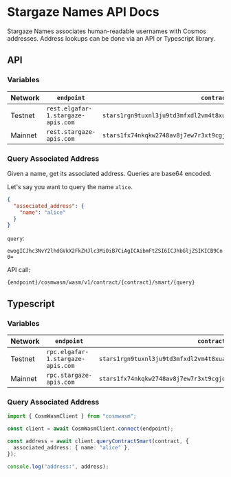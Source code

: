# Stargaze Names API Docs

Stargaze Names associates human-readable usernames with Cosmos addresses. Address lookups can be done via an API or Typescript library.

## API

### Variables

| Network | `endpoint`                         | `contract`                                                         |
| ------- | ---------------------------------- | ------------------------------------------------------------------ |
| Testnet | `rest.elgafar-1.stargaze-apis.com` | `stars1rgn9tuxnl3ju9td3mfxdl2vm4t8xuaztcdakgtyx23c4ffm97cus25fvjs` |
| Mainnet | `rest.stargaze-apis.com`           | `stars1fx74nkqkw2748av8j7ew7r3xt9cgjqduwn8m0ur5lhe49uhlsasszc5fhr` |

### Query Associated Address

Given a name, get its associated address. Queries are base64 encoded.

Let's say you want to query the name `alice`.

```json
{
  "associated_address": {
    "name": "alice"
  }
}
```

`query`:

`ewogICJhc3NvY2lhdGVkX2FkZHJlc3MiOiB7CiAgICAibmFtZSI6ICJhbGljZSIKICB9Cn0=`

API call:

```
{endpoint}/cosmwasm/wasm/v1/contract/{contract}/smart/{query}
```

## Typescript

### Variables

| Network | `endpoint`                        | `contract`                                                         |
| ------- | --------------------------------- | ------------------------------------------------------------------ |
| Testnet | `rpc.elgafar-1.stargaze-apis.com` | `stars1rgn9tuxnl3ju9td3mfxdl2vm4t8xuaztcdakgtyx23c4ffm97cus25fvjs` |
| Mainnet | `rpc.stargaze-apis.com`           | `stars1fx74nkqkw2748av8j7ew7r3xt9cgjqduwn8m0ur5lhe49uhlsasszc5fhr` |

### Query Associated Address

```ts
import { CosmWasmClient } from "cosmwasm";

const client = await CosmWasmClient.connect(endpoint);

const address = await client.queryContractSmart(contract, {
  associated_address: { name: "alice" },
});

console.log("address:", address);
```
